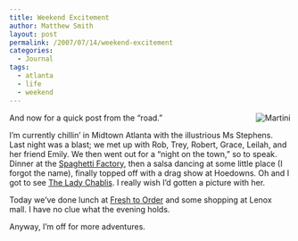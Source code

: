 ```yaml
---
title: Weekend Excitement
author: Matthew Smith
layout: post
permalink: /2007/07/14/weekend-excitement
categories:
  - Journal
tags:
  - atlanta
  - life
  - weekend
---
```

<img src="http://archive.digivation.net/wp-content/uploads/2007/07/martini.thumbnail.jpg" alt="Martini" align="right" />And now for a quick post from the &#8220;road.&#8221;

I&#8217;m currently chillin&#8217; in Midtown Atlanta with the illustrious Ms Stephens. Last night was a blast; we met up with Rob, Trey, Robert, Grace, Leilah, and her friend Emily. We then went out for a &#8220;night on the town,&#8221; so to speak. Dinner at the [Spaghetti Factory][1], then a salsa dancing at some little place (I forgot the name), finally topped off with a drag show at Hoedowns. Oh and I got to see [The Lady Chablis][2]. I really wish I&#8217;d gotten a picture with her.

Today we&#8217;ve done lunch at [Fresh to Order][3] and some shopping at Lenox mall. I have no clue what the evening holds.

Anyway, I&#8217;m off for more adventures.

 [1]: http://www.osf.com
 [2]: http://en.wikipedia.org/wiki/Lady_Chablis
 [3]: http://www.fresh2order.com